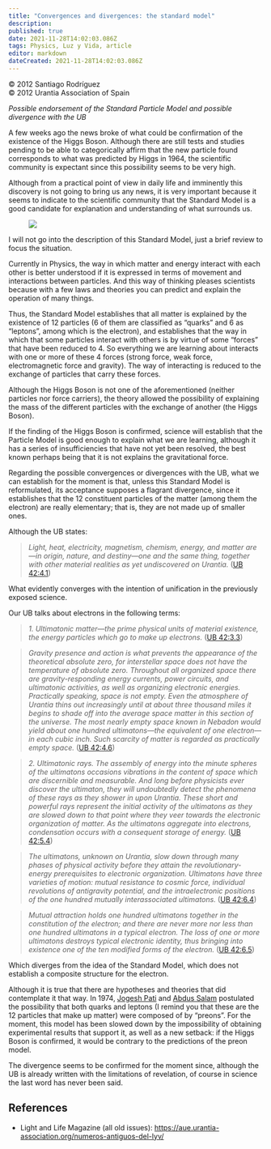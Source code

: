 ```yaml
---
title: "Convergences and divergences: the standard model"
description: 
published: true
date: 2021-11-28T14:02:03.086Z
tags: Physics, Luz y Vida, article
editor: markdown
dateCreated: 2021-11-28T14:02:03.086Z
---
```


<p class="v-card v-sheet theme--light gray lighten-3 px-2">© 2012 Santiago Rodríguez<br>© 2012 Urantia Association of Spain</p>


_Possible endorsement of the Standard Particle Model and possible divergence with the UB_

A few weeks ago the news broke of what could be confirmation of the existence of the Higgs Boson. Although there are still tests and studies pending to be able to categorically affirm that the new particle found corresponds to what was predicted by Higgs in 1964, the scientific community is expectant since this possibility seems to be very high.

Although from a practical point of view in daily life and imminently this discovery is not going to bring us any news, it is very important because it seems to indicate to the scientific community that the Standard Model is a good candidate for explanation and understanding of what surrounds us.

<figure id="Figure_1" class="image urantiapedia">
<img src="/image/article/Luz_y_Vida/LyV31/04.jpg">
</figure>

I will not go into the description of this Standard Model, just a brief review to focus the situation.

Currently in Physics, the way in which matter and energy interact with each other is better understood if it is expressed in terms of movement and interactions between particles. And this way of thinking pleases scientists because with a few laws and theories you can predict and explain the operation of many things.

Thus, the Standard Model establishes that all matter is explained by the existence of 12 particles (6 of them are classified as “quarks” and 6 as “leptons”, among which is the electron), and establishes that the way in which that some particles interact with others is by virtue of some “forces” that have been reduced to 4. So everything we are learning about interacts with one or more of these 4 forces (strong force, weak force, electromagnetic force and gravity). The way of interacting is reduced to the exchange of particles that carry these forces.

Although the Higgs Boson is not one of the aforementioned (neither particles nor force carriers), the theory allowed the possibility of explaining the mass of the different particles with the exchange of another (the Higgs Boson).

If the finding of the Higgs Boson is confirmed, science will establish that the Particle Model is good enough to explain what we are learning, although it has a series of insufficiencies that have not yet been resolved, the best known perhaps being that it is not explains the gravitational force.

Regarding the possible convergences or divergences with the UB, what we can establish for the moment is that, unless this Standard Model is reformulated, its acceptance supposes a flagrant divergence, since it establishes that the 12 constituent particles of the matter (among them the electron) are really elementary; that is, they are not made up of smaller ones.

Although the UB states:

> _Light, heat, electricity, magnetism, chemism, energy, and matter are—in origin, nature, and destiny—one and the same thing, together with other material realities as yet undiscovered on Urantia._ ([UB 42:4.1](/en/The_Urantia_Book/42#p4_1))

What evidently converges with the intention of unification in the previously exposed science.

Our UB talks about electrons in the following terms:

> _1. Ultimatonic matter—the prime physical units of material existence, the energy particles which go to make up electrons._ ([UB 42:3.3](/en/The_Urantia_Book/42#p3_3))

> _Gravity presence and action is what prevents the appearance of the theoretical absolute zero, for interstellar space does not have the temperature of absolute zero. Throughout all organized space there are gravity-responding energy currents, power circuits, and ultimatonic activities, as well as organizing electronic energies. Practically speaking, space is not empty. Even the atmosphere of Urantia thins out increasingly until at about three thousand miles it begins to shade off into the average space matter in this section of the universe. The most nearly empty space known in Nebadon would yield about one hundred ultimatons—the equivalent of one electron—in each cubic inch. Such scarcity of matter is regarded as practically empty space._ ([UB 42:4.6](/en/The_Urantia_Book/42#p4_6))

> _2. *Ultimatonic rays.* The assembly of energy into the minute spheres of the ultimatons occasions vibrations in the content of space which are discernible and measurable. And long before physicists ever discover the ultimaton, they will undoubtedly detect the phenomena of these rays as they shower in upon Urantia. These short and powerful rays represent the initial activity of the ultimatons as they are slowed down to that point where they veer towards the electronic organization of matter. As the ultimatons aggregate into electrons, condensation occurs with a consequent storage of energy._ ([UB 42:5.4](/en/The_Urantia_Book/42#p5_4))

> _The ultimatons, unknown on Urantia, slow down through many phases of physical activity before they attain the revolutionary-energy prerequisites to electronic organization. Ultimatons have three varieties of motion: mutual resistance to cosmic force, individual revolutions of antigravity potential, and the intraelectronic positions of the one hundred mutually interassociated ultimatons._ ([UB 42:6.4](/en/The_Urantia_Book/42#p6_4))

> _Mutual attraction holds one hundred ultimatons together in the constitution of the electron; and there are never more nor less than one hundred ultimatons in a typical electron. The loss of one or more ultimatons destroys typical electronic identity, thus bringing into existence one of the ten modified forms of the electron._ ([UB 42:6.5](/en/The_Urantia_Book/42#p6_5))

Which diverges from the idea of the Standard Model, which does not establish a composite structure for the electron.

Although it is true that there are hypotheses and theories that did contemplate it that way. In 1974, [Jogesh Pati](https://es.wikipedia.org/wiki/Jogesh_Pati) and [Abdus Salam](https://es.wikipedia.org/wiki/Abdus_Salam) postulated the possibility that both quarks and leptons (I remind you that these are the 12 particles that make up matter) were composed of by “preons”. For the moment, this model has been slowed down by the impossibility of obtaining experimental results that support it, as well as a new setback: if the Higgs Boson is confirmed, it would be contrary to the predictions of the preon model.

The divergence seems to be confirmed for the moment since, although the UB is already written with the limitations of revelation, of course in science the last word has never been said.

## References

- Light and Life Magazine (all old issues): https://aue.urantia-association.org/numeros-antiguos-del-lyv/

